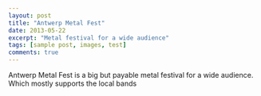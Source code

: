 ```yaml
---
layout: post
title: "Antwerp Metal Fest"
date: 2013-05-22
excerpt: "Metal festival for a wide audience"
tags: [sample post, images, test]
comments: true
---
```


Antwerp Metal Fest is a big but payable metal festival 
for a wide audience. Which mostly supports the local bands
